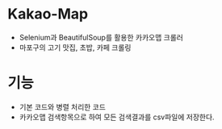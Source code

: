 # Kakao-Map
* Selenium과 BeautifulSoup를 활용한 카카오맵 크롤러
* 마포구의 고기 맛집, 초밥, 카페 크롤링


# 기능
* 기본 코드와 병렬 처리한 코드
* 카카오맵 검색항목으로 하여 모든 검색결과를 csv파일에 저장한다.
